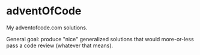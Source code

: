 # adventOfCode
My adventofcode.com solutions.

General goal: produce "nice" generalized solutions that would more-or-less pass a code review (whatever that means).